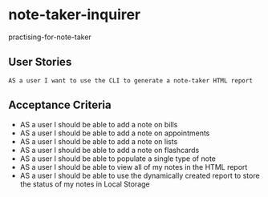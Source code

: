# note-taker-inquirer

practising-for-note-taker

## User Stories

```
AS a user I want to use the CLI to generate a note-taker HTML report
```

## Acceptance Criteria

- AS a user I should be able to add a note on bills
- AS a user I should be able to add a note on appointments
- AS a user I should be able to add a note on lists
- AS a user I should be able to add a note on flashcards
- AS a user I should be able to populate a single type of note
- AS a user I should be able to view all of my notes in the HTML report
- AS a user I should be able to use the dynamically created report to store the status of my notes in Local Storage
